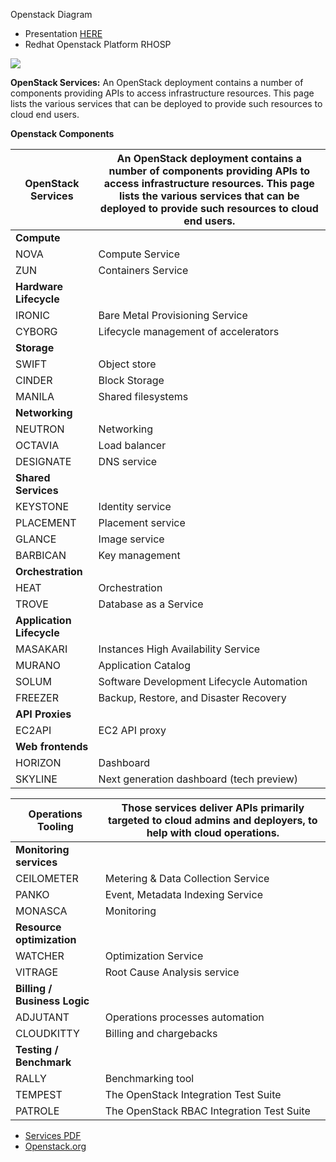 


Openstack Diagram
- Presentation [HERE](https://slideplayer.com/slide/16571787/)
- Redhat Openstack Platform RHOSP

![](https://docs.openstack.org/arch-design/_images/osog_0001.png)



**OpenStack Services:** 
An OpenStack deployment contains a number of components providing APIs to access infrastructure resources. This page lists the various services that can be deployed to provide such resources to cloud end users.

**Openstack Components**

|**OpenStack Services**| An OpenStack deployment contains a number of components providing APIs to access infrastructure resources. This page lists the various services that can be deployed to provide such resources to cloud end users.|
|---|---|
|**Compute**| |
|NOVA| Compute Service |
|ZUN|Containers Service|
|**Hardware Lifecycle**|
|IRONIC| Bare Metal Provisioning Service|
|CYBORG| Lifecycle management of accelerators|
|**Storage**|
|SWIFT|Object store|
|CINDER|Block Storage|
|MANILA|Shared filesystems|
|**Networking**|
|NEUTRON|Networking
|OCTAVIA|Load balancer
|DESIGNATE|DNS service
|**Shared Services**
|KEYSTONE|Identity service
|PLACEMENT|Placement service
|GLANCE|Image service
|BARBICAN|Key management
|**Orchestration**
|HEAT|Orchestration||----------|--------|-------|Framework Provisioning|
|TROVE|Database as a Service|
|**Application Lifecycle**|
|MASAKARI|Instances High Availability Service
|MURANO|Application Catalog
|SOLUM|Software Development Lifecycle Automation
|FREEZER|Backup, Restore, and Disaster Recovery
|**API Proxies**|
|EC2API|EC2 API proxy|
|**Web frontends**|
|HORIZON|Dashboard|
|SKYLINE|Next generation dashboard (tech preview)|


|**Operations Tooling**|Those services deliver APIs primarily targeted to cloud admins and deployers, to help with cloud operations.|
|---|---|
|**Monitoring services**||
|CEILOMETER|Metering & Data Collection Service
|PANKO|Event, Metadata Indexing Service
|MONASCA|Monitoring
|**Resource optimization**|
|WATCHER|Optimization Service
|VITRAGE|Root Cause Analysis service
|**Billing / Business Logic**|
|ADJUTANT|Operations processes automation
|CLOUDKITTY|Billing and chargebacks
|**Testing / Benchmark**|
|RALLY|Benchmarking tool
|TEMPEST|The OpenStack Integration Test Suite
|PATROLE|The OpenStack RBAC Integration Test Suite

- [Services PDF](https://access.redhat.com/documentation/en-us/red_hat_openstack_platform/16.2/pdf/product_guide/red_hat_openstack_platform-16.2-product_guide-en-us.pdf)
- [Openstack.org](https://www.openstack.org/software/project-navigator/openstack-components#openstack-services)
